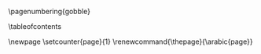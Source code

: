

\pagenumbering{gobble}

\tableofcontents

\newpage
\setcounter{page}{1}
\renewcommand{\thepage}{\arabic{page}} 
